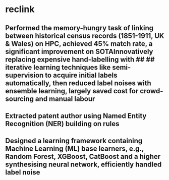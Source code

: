 # reclink
## Performed the memory-hungry task of linking between historical census records (1851-1911, UK & Wales) on HPC, achieved 45% match rate, a significant improvement on SOTAInnovatively replacing expensive hand-labelling with ## ## iterative learning techniques like semi-supervision to acquire initial labels automatically, then reduced label noises with ensemble learning, largely saved cost for crowd-sourcing and manual labour
## Extracted patent author using Named Entity Recognition (NER) building on rules
## Designed a learning framework containing Machine Learning (ML) base learners, e.g., Random Forest, XGBoost, CatBoost and a higher synthesising neural network, efficiently handled label noise
